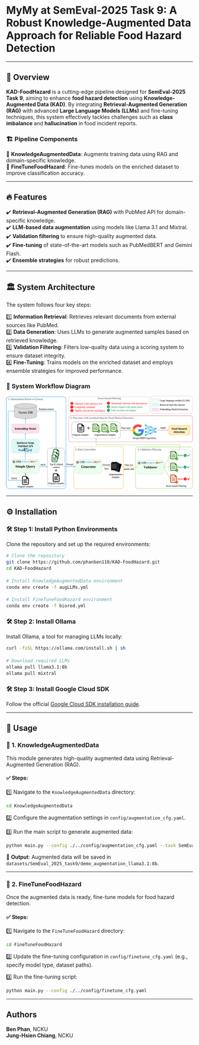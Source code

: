# **MyMy at SemEval-2025 Task 9: A Robust Knowledge-Augmented Data Approach for Reliable Food Hazard Detection**

---

## 🌟 **Overview**
**KAD-FoodHazard** is a cutting-edge pipeline designed for **SemEval-2025 Task 9**, aiming to enhance **food hazard detection** using **Knowledge-Augmented Data (KAD)**. By integrating **Retrieval-Augmented Generation (RAG)** with advanced **Large Language Models (LLMs)** and fine-tuning techniques, this system effectively tackles challenges such as **class imbalance** and **hallucination** in food incident reports.

### 🏗 **Pipeline Components**
🔹 **KnowledgeAugmentedData**: Augments training data using RAG and domain-specific knowledge.  
🔹 **FineTuneFoodHazard**: Fine-tunes models on the enriched dataset to improve classification accuracy.

---

## 🔥 **Features**
✔️ **Retrieval-Augmented Generation (RAG)** with PubMed API for domain-specific knowledge.  
✔️ **LLM-based data augmentation** using models like Llama 3.1 and Mixtral.  
✔️ **Validation filtering** to ensure high-quality augmented data.  
✔️ **Fine-tuning** of state-of-the-art models such as PubMedBERT and Gemini Flash.  
✔️ **Ensemble strategies** for robust predictions.  

---

## 🏛 **System Architecture**
The system follows four key steps:

1️⃣ **Information Retrieval**: Retrieves relevant documents from external sources like PubMed.  
2️⃣ **Data Generation**: Uses LLMs to generate augmented samples based on retrieved knowledge.  
3️⃣ **Validation Filtering**: Filters low-quality data using a scoring system to ensure dataset integrity.  
4️⃣ **Fine-Tuning**: Trains models on the enriched dataset and employs ensemble strategies for improved performance.  

### 📌 **System Workflow Diagram**
![System Architecture](https://raw.githubusercontent.com/phanben110/KAD-FoodHazard/refs/heads/master/images/DA_Method_V2.png)

---

## ⚙️ **Installation**

### 🛠 **Step 1: Install Python Environments**
Clone the repository and set up the required environments:

```bash
# Clone the repository
git clone https://github.com/phanben110/KAD-FoodHazard.git
cd KAD-FoodHazard

# Install KnowledgeAugmentedData environment
conda env create -f augLLMs.yml

# Install FineTuneFoodHazard environment
conda env create -f biored.yml
```

### 🛠 **Step 2: Install Ollama**
Install Ollama, a tool for managing LLMs locally:

```bash
curl -fsSL https://ollama.com/install.sh | sh

# Download required LLMs
ollama pull llama3.1:8b
ollama pull mixtral
```

### 🛠 **Step 3: Install Google Cloud SDK**
Follow the official [Google Cloud SDK installation guide](https://cloud.google.com/sdk/docs/install#linux).

---

## 🚀 **Usage**

### 📌 **1. KnowledgeAugmentedData**
This module generates high-quality augmented data using Retrieval-Augmented Generation (RAG).

#### ✅ **Steps:**
1️⃣ Navigate to the `KnowledgeAugmentedData` directory:

   ```bash
   cd KnowledgeAugmentedData
   ```

2️⃣ Configure the augmentation settings in `config/augmentation_cfg.yaml`.

3️⃣ Run the main script to generate augmented data:

   ```bash
   python main.py --config ./../config/augmentation_cfg.yaml --task SemEval_2025_task9 --aug
   ```

📌 **Output**: Augmented data will be saved in `datasets/SemEval_2025_task9/demo_augmentation_llama3.1:8b`.

---

### 📌 **2. FineTuneFoodHazard**
Once the augmented data is ready, fine-tune models for food hazard detection.

#### ✅ **Steps:**
1️⃣ Navigate to the `FineTuneFoodHazard` directory:

   ```bash
   cd FineTuneFoodHazard
   ```

2️⃣ Update the fine-tuning configuration in `config/finetune_cfg.yaml` (e.g., specify model type, dataset paths).

3️⃣ Run the fine-tuning script:

   ```bash
   python main.py --config ./../config/finetune_cfg.yaml
   ```

---

## **Authors**
**Ben Phan**, NCKU  
**Jung-Hsien Chiang**, NCKU
